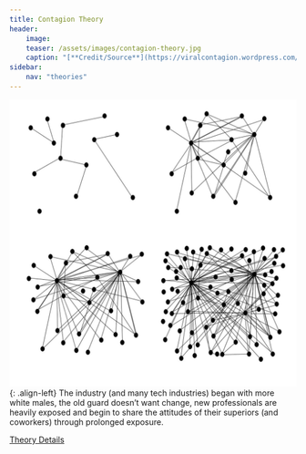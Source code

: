 ```yaml
---
title: Contagion Theory
header:
    image:
    teaser: /assets/images/contagion-theory.jpg
    caption: "[**Credit/Source**](https://viralcontagion.wordpress.com/2012/10/05/images-from-virality-future-project-with-artists-at-uel/)"
sidebar:
    nav: "theories"
---
```


![contagion theory](/assets/images/contagion-theory.jpg){: .align-left}
The industry (and many tech industries) began with more white males, the old guard doesn’t want change, new professionals are heavily exposed and begin to share the attitudes of their superiors (and coworkers) through prolonged exposure.

[Theory Details](https://www.utwente.nl/cw/theorieenoverzicht/Theory%20Clusters/Interpersonal%20Communication%20and%20Relations/Contagion_theories/)